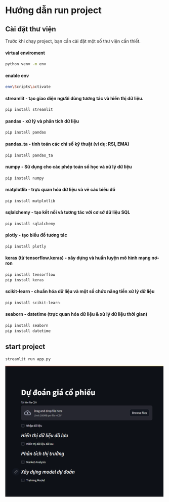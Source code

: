 # Hướng dẫn run project

## Cài đặt thư viện

Trước khi chạy project, bạn cần cài đặt một số thư viện cần thiết.
#### virtual enviroment
```bash
python venv -m env
```

#### enable env
```bash
env\Scripts\activate
```
#### streamlit - tạo giao diện người dùng tương tác và hiển thị dữ liệu.
```bash
pip install streamlit
```

#### pandas - xử lý và phân tích dữ liệu 
```bash
pip install pandas
```

#### pandas_ta - tính toán các chỉ số kỹ thuật (ví dụ: RSI, EMA)
```bash
pip install pandas_ta
```

#### numpy - Sử dụng cho các phép toán số học và xử lý dữ liệu
```bash
pip install numpy
```

#### matplotlib - trực quan hóa dữ liệu và vẽ các biểu đồ
```bash
pip install matplotlib
```

#### sqlalchemy - tạo kết nối và tương tác với cơ sở dữ liệu SQL
```bash
pip install sqlalchemy
```

#### plotly - tạo biểu đồ tương tác
```bash
pip install plotly
```

#### keras (từ tensorflow.keras)  - xây dựng và huấn luyện mô hình mạng nơ-ron
```bash
pip install tensorflow 
pip install keras 
```

#### scikit-learn - chuẩn hóa dữ liệu và một số chức năng tiền xử lý dữ liệu
```bash
pip install scikit-learn 
```

#### seaborn - datetime (trực quan hóa dữ liệu & xử lý dữ liệu thời gian)
```bash
pip install seaborn
pip install datetime 
```

## start project
```bash
streamlit run app.py
```
<img src="https://github.com/doankhuong0411/stocks_prediction_app/blob/main/image/interface.png" alt="Project Image" width="500">



